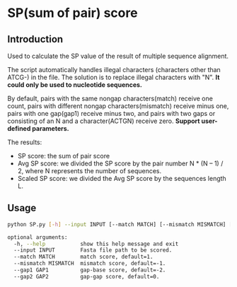 # SP(sum of pair) score
## Introduction
Used to calculate the SP value of the result of multiple sequence alignment.

The script automatically handles illegal characters (characters other than ATCG-) in the file. The solution is to replace illegal characters with "N". **It could only be used to nucleotide sequences.**

By default, pairs with the same nongap characters(match) receive one count, pairs with different nongap characters(mismatch) receive minus one, pairs with one gap(gap1) receive minus two, and pairs with two gaps or consisting of an N and a character(ACTGN) receive zero. **Support user-defined parameters.**

The results:
- SP score: the sum of pair score
- Avg SP score: we divided the SP score by the pair number N * (N – 1) / 2, where N represents the number of sequences.
- Scaled SP score: we divided the Avg SP score by the sequences length L.
## Usage
```bash
python SP.py [-h] --input INPUT [--match MATCH] [--mismatch MISMATCH] [--gap1 GAP1] [--gap2 GAP2]

optional arguments:
  -h, --help           show this help message and exit
  --input INPUT        Fasta file path to be scored.
  --match MATCH        match score, default=1.
  --mismatch MISMATCH  mismatch score, default=-1.
  --gap1 GAP1          gap-base score, default=-2.
  --gap2 GAP2          gap-gap score, default=0.
```



